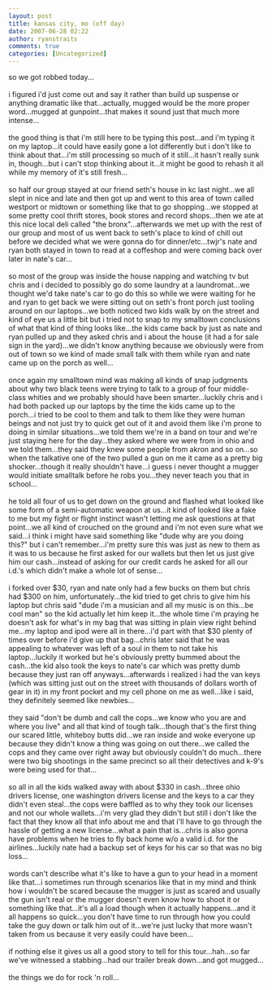 ```yaml
---
layout: post
title: kansas city, mo (off day)
date: 2007-06-28 02:22
author: ryanstraits
comments: true
categories: [Uncategorized]
---
```

so we got robbed today...<br /><br />i figured i'd just come out and say it rather than build up suspense or anything dramatic like that...actually, mugged would be the more proper word...mugged at gunpoint...that makes it sound just that much more intense...<br /><br />the good thing is that i'm still here to be typing this post...and i'm typing it on my laptop...it could have easily gone a lot differently but i don't like to think about that...i'm still processing so much of it still...it hasn't really sunk in, though...but i can't stop thinking about it...it might be good to rehash it all while my memory of it's still fresh...<br /><br />so half our group stayed at our friend seth's house in kc last night...we all slept in nice and late and then got up and went to this area of town called westport or midtown or something like that to go shopping...we stopped at some pretty cool thrift stores, book stores and record shops...then we ate at this nice local deli called "the bronx"...afterwards we met up with the rest of our group and most of us went back to seth's place to kind of chill out before we decided what we were gonna do for dinner/etc...twjr's nate and ryan both stayed in town to read at a coffeshop and were coming back over later in nate's car...<br /><br />so most of the group was inside the house napping and watching tv but chris and i decided to possibly go do some laundry at a laundromat...we thought we'd take nate's car to go do this so while we were waiting for he and ryan to get back we were sitting out on seth's front porch just tooling around on our laptops...we both noticed two kids walk by on the street and kind of eye us a little bit but i tried not to snap to my smalltown conclusions of what that kind of thing looks like...the kids came back by just as nate and ryan pulled up and they asked chris and i about the house (it had a for sale sign in the yard)...we didn't know anything because we obviously were from out of town so we kind of made small talk with them while ryan and nate came up on the porch as well...<br /><br />once again my smalltown mind was making all kinds of snap judgments about why two black teens were trying to talk to a group of four middle-class whities and we probably should have been smarter...luckily chris and i had both packed up our laptops by the time the kids came up to the porch...i tried to be cool to them and talk to them like they were human beings and not just try to quick get out of it and avoid them like i'm prone to doing in similar situations...we told them we're in a band on tour and we're just staying here for the day...they asked where we were from in ohio and we told them...they said they knew some people from akron and so on...so when the talkative one of the two pulled a gun on me it came as a pretty big shocker...though it really shouldn't have...i guess i never thought a mugger would initiate smalltalk before he robs you...they never teach you that in school...<br /><br />he told all four of us to get down on the ground and flashed what looked like some form of a semi-automatic weapon at us...it kind of looked like a fake to me but my fight or flight instinct wasn't letting me ask questions at that point...we all kind of crouched on the ground and i'm not even sure what we said...i think i might have said something like "dude why are you doing this?" but i can't remember...i'm pretty sure this was just as new to them as it was to us because he first asked for our wallets but then let us just give him our cash...instead of asking for our credit cards he asked for all our i.d.'s which didn't make a whole lot of sense...<br /><br />i forked over $30, ryan and nate only had a few bucks on them but chris had $300 on him, unfortunately...the kid tried to get chris to give him his laptop but chris said "dude i'm a musician and all my music is on this...be cool man" so the kid actually let him keep it...the whole time i'm praying he doesn't ask for what's in my bag that was sitting in plain view right behind me...my laptop and ipod were all in there...i'd part with that $30 plenty of times over before i'd give up that bag...chris later said that he was appealing to whatever was left of a soul in them to not take his laptop...luckily it worked but he's obviously pretty bummed about the cash...the kid also took the keys to nate's car which was pretty dumb because they just ran off anyways...afterwards i realized i had the van keys (which was sitting just out on the street with thousands of dollars worth of gear in it) in my front pocket and my cell phone on me as well...like i said, they definitely seemed like newbies...<br /><br />they said "don't be dumb and call the cops...we know who you are and where you live" and all that kind of tough talk...though that's the first thing our scared little, whiteboy butts did...we ran inside and woke everyone up because they didn't know a thing was going on out there...we called the cops and they came over right away but obviously couldn't do much...there were two big shootings in the same precinct so all their detectives and k-9's were being used for that...<br /><br />so all in all the kids walked away with about $330 in cash...three ohio drivers license, one washington drivers license and the keys to a car they didn't even steal...the cops were baffled as to why they took our licenses and not our whole wallets...i'm very glad they didn't but still i don't like the fact that they know all that info about me and that i'll have to go through the hassle of getting a new license...what a pain that is...chris is also gonna have problems when he tries to fly back home w/o a valid i.d. for the airlines...luckily nate had a backup set of keys for his car so that was no big loss...<br /><br />words can't describe what it's like to have a gun to your head in a moment like that...i sometimes run through scenarios like that in my mind and think how i wouldn't be scared because the mugger is just as scared and usually the gun isn't real or the mugger doesn't even know how to shoot it or something like that...it's all a load though when it actually happens...and it all happens so quick...you don't have time to run through how you could take the guy down or talk him out of it...we're just lucky that more wasn't taken from us because it very easily could have been...<br /><br />if nothing else it gives us all a good story to tell for this tour...hah...so far we've witnessed a stabbing...had our trailer break down...and got mugged...<br /><br />the things we do for rock 'n roll...
